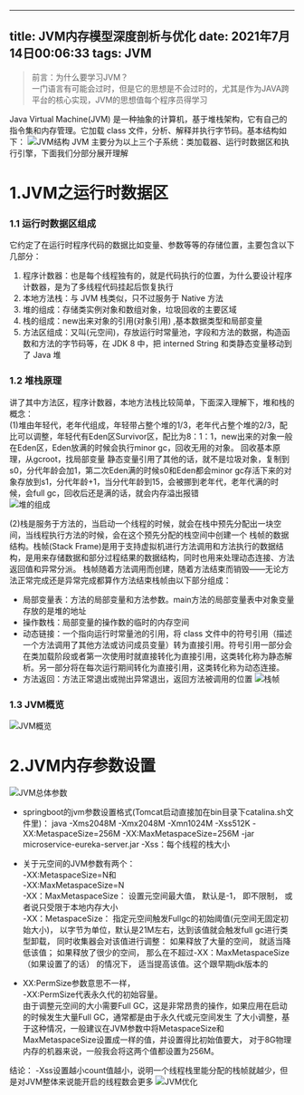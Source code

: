 ---
title: JVM内存模型深度剖析与优化
date: 2021年7月14日00:06:33
tags: JVM
------
>前言：为什么要学习JVM？     
> 一门语言有可能会过时，但是它的思想是不会过时的，尤其是作为JAVA跨平台的核心实现，JVM的思想值每个程序员得学习
<!--more-->

Java Virtual Machine(JVM) 是一种抽象的计算机，基于堆栈架构，它有自己的指令集和内存管理。它加载 class 文件，分析、解释并执行字节码。基本结构如下：
![JVM结构](https://raw.githubusercontent.com/aj-web/picturebed/master/JVM%E6%9E%84%E6%88%90.png)
JVM 主要分为以上三个子系统：类加载器、运行时数据区和执行引擎，下面我们分部分展开理解

# 1.JVM之运行时数据区
### 1.1 运行时数据区组成
它约定了在运行时程序代码的数据比如变量、参数等等的存储位置，主要包含以下几部分：   
1. 程序计数器：也是每个线程独有的，就是代码执行的位置，为什么要设计程序计数器，是为了多线程代码挂起后恢复执行
2. 本地方法栈：与 JVM 栈类似，只不过服务于 Native 方法   
3. 堆的组成：存储类实例对象和数组对象，垃圾回收的主要区域
4. 栈的组成：new出来对象的引用(对象引用) ,基本数据类型和局部变量
5. 方法区组成：又叫(元空间)，存放运行时常量池，字段和方法的数据，构造函数和方法的字节码等，在 JDK 8 中，把 interned String 和类静态变量移动到了 Java 堆

### 1.2 堆栈原理
讲了其中方法区，程序计数器，本地方法栈比较简单，下面深入理解下，堆和栈的概念：   
(1)堆由年轻代，老年代组成，年轻带占整个堆的1/3，老年代占整个堆的2/3，配比可以调整，年轻代有Eden区Survivor区，配比为8：1：1，new出来的对象一般在Eden区，Eden放满的时候会执行minor gc，回收无用的对象。
回收基本原理，从gcroot，找局部变量 静态变量引用了其他的话，就不是垃圾对象，复制到s0，分代年龄会加1，第二次Eden满的时候s0和Eden都会minor gc存活下来的对象存放到s1，分代年龄+1，当分代年龄到15，会被挪到老年代，老年代满的时候，会full gc，回收后还是满的话，就会内存溢出报错  
![堆的组成](https://raw.githubusercontent.com/aj-web/picturebed/master/%E5%A0%86%E7%9A%84%E7%BB%84%E6%88%90.png)


(2)栈是服务于方法的，当启动一个线程的时候，就会在栈中预先分配出一块空间，当线程执行方法的时候，会在这个预先分配的栈空间中创建一个
栈帧的数据结构。栈帧(Stack Frame)是用于支持虚拟机进行方法调用和方法执行的数据结构，是用来存储数据和部分过程结果的数据结构，同时也用来处理动态连接、方法返回值和异常分派。
栈帧随着方法调用而创建，随着方法结束而销毁——无论方法正常完成还是异常完成都算作方法结束栈帧由以下部分组成：  
- 局部变量表：方法的局部变量和方法参数。main方法的局部变量表中对象变量存放的是堆的地址   
- 操作数栈：局部变量的操作数的临时的内存空间   
- 动态链接：一个指向运行时常量池的引用，将 class 文件中的符号引用（描述一个方法调用了其他方法或访问成员变量）转为直接引用。符号引用一部分会在类加载阶段或者第一次使用时就直接转化为直接引用，这类转化称为静态解析。另一部分将在每次运行期间转化为直接引用，这类转化称为动态连接。  
- 方法返回：方法正常退出或抛出异常退出，返回方法被调用的位置
  ![栈帧](https://raw.githubusercontent.com/aj-web/picturebed/master/%E6%A0%88%E5%B8%A7.png)


### 1.3 JVM概览
![JVM概览](https://raw.githubusercontent.com/aj-web/picturebed/master/JVM.png)  


# 2.JVM内存参数设置
![JVM总体参数](https://raw.githubusercontent.com/aj-web/picturebed/master/JVM%E5%8F%82%E6%95%B0%E8%AE%BE%E7%BD%AE.png)     
- springboot的jvm参数设置格式(Tomcat启动直接加在bin目录下catalina.sh文件里)：
java -Xms2048M -Xmx2048M -Xmn1024M -Xss512K -XX:MetaspaceSize=256M -XX:MaxMetaspaceSize=256M -jar microservice-eureka-server.jar
-Xss：每个线程的栈大小

- 关于元空间的JVM参数有两个：  
  -XX:MetaspaceSize=N和  
  -XX:MaxMetaspaceSize=N  
-XX：MaxMetaspaceSize： 设置元空间最大值， 默认是-1， 即不限制， 或者说只受限于本地内存大小   
-XX：MetaspaceSize： 指定元空间触发Fullgc的初始阈值(元空间无固定初始大小)， 以字节为单位，默认是21M左右，达到该值就会触发full gc进行类型卸载， 同时收集器会对该值进行调整： 如果释放了大量的空间， 就适当降低该值； 如果释放了很少的空间， 那么在不超过-XX：MaxMetaspaceSize（如果设置了的话） 的情况下， 适当提高该值。这个跟早期jdk版本的
- XX:PermSize参数意思不一样，  
  -XX:PermSize代表永久代的初始容量。   
由于调整元空间的大小需要Full GC，这是非常昂贵的操作，如果应用在启动的时候发生大量Full GC，通常都是由于永久代或元空间发生
了大小调整，基于这种情况，一般建议在JVM参数中将MetaspaceSize和MaxMetaspaceSize设置成一样的值，并设置得比初始值要大，
对于8G物理内存的机器来说，一般我会将这两个值都设置为256M。

结论：
-Xss设置越小count值越小，说明一个线程栈里能分配的栈帧就越少，但是对JVM整体来说能开启的线程数会更多
![JVM优化](https://raw.githubusercontent.com/aj-web/picturebed/master/%E4%BA%BF%E7%BA%A7%E6%B5%81%E9%87%8F%E7%94%B5%E5%95%86%E7%B3%BB%E7%BB%9FJVM%E5%8F%82%E6%95%B0%E8%AE%BE%E7%BD%AE%E4%BC%98%E5%8C%96.png)
